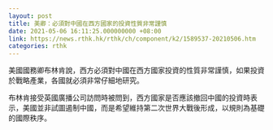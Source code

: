 ```yaml
---
layout: post
title: 美卿：必須對中國在西方國家的投資性質非常謹慎
date: 2021-05-06 16:11:25.000000000 +08:00
link: https://news.rthk.hk/rthk/ch/component/k2/1589537-20210506.htm
categories: rthk
---
```


美國國務卿布林肯說，西方必須對中國在西方國家投資的性質非常謹慎，如果投資於戰略產業，各國就必須非常仔細地研究。

布林肯接受英國廣播公司訪問時被問到，西方國家是否應該撤回中國的投資時表示，美國並非試圖遏制中國，而是希望維持第二次世界大戰後形成，以規則為基礎的國際秩序。
